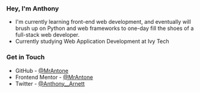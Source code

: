 ### Hey, I'm Anthony
- I'm currently learning front-end web development, and eventually will brush up on Python and web frameworks to one-day fill the shoes of a full-stack web developer.
- Currently studying Web Application Development at Ivy Tech

### Get in Touch
- GitHub - [@MrAntone](https://github.com/MrAntone)
- Frontend Mentor - [@MrAntone](https://www.frontendmentor.io/profile/MrAntone)
- Twitter - [@Anthony__Arnett](https://twitter.com/Anthony__Arnett)

